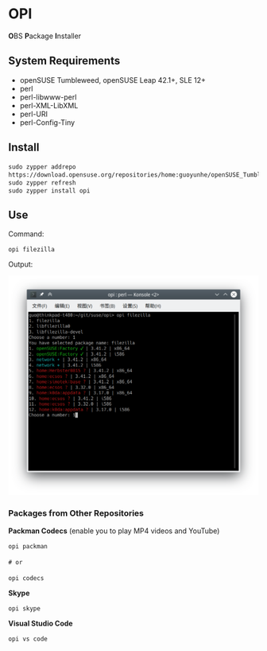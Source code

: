 # OPI

**O**BS **P**ackage **I**nstaller

## System Requirements

- openSUSE Tumbleweed, openSUSE Leap 42.1+, SLE 12+
- perl
- perl-libwww-perl
- perl-XML-LibXML
- perl-URI
- perl-Config-Tiny

## Install

```
sudo zypper addrepo https://download.opensuse.org/repositories/home:guoyunhe/openSUSE_Tumbleweed/home:guoyunhe.repo
sudo zypper refresh
sudo zypper install opi
```

## Use

Command:

```
opi filezilla
```

Output:

![Screenshot](screenshot.png)

### Packages from Other Repositories

**Packman Codecs** (enable you to play MP4 videos and YouTube)

```
opi packman

# or

opi codecs
```

**Skype**

```
opi skype
```

**Visual Studio Code**

```
opi vs code
```
